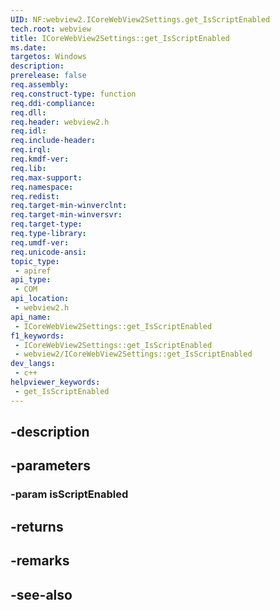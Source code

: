 ```yaml
---
UID: NF:webview2.ICoreWebView2Settings.get_IsScriptEnabled
tech.root: webview
title: ICoreWebView2Settings::get_IsScriptEnabled
ms.date: 
targetos: Windows
description: 
prerelease: false
req.assembly: 
req.construct-type: function
req.ddi-compliance: 
req.dll: 
req.header: webview2.h
req.idl: 
req.include-header: 
req.irql: 
req.kmdf-ver: 
req.lib: 
req.max-support: 
req.namespace: 
req.redist: 
req.target-min-winverclnt: 
req.target-min-winversvr: 
req.target-type: 
req.type-library: 
req.umdf-ver: 
req.unicode-ansi: 
topic_type:
 - apiref
api_type:
 - COM
api_location:
 - webview2.h
api_name:
 - ICoreWebView2Settings::get_IsScriptEnabled
f1_keywords:
 - ICoreWebView2Settings::get_IsScriptEnabled
 - webview2/ICoreWebView2Settings::get_IsScriptEnabled
dev_langs:
 - c++
helpviewer_keywords:
 - get_IsScriptEnabled
---
```


## -description

## -parameters

### -param isScriptEnabled

## -returns

## -remarks

## -see-also

